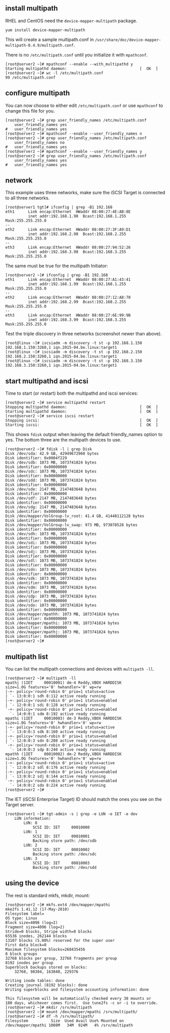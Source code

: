 ## install multipath

RHEL and CentOS need the `device-mapper-multipath`
package.

    yum install device-mapper-multipath

This will create a sample multipath.conf in
`/usr/share/doc/device-mapper-multipath-0.4.9/multipath.conf`.

There is no `/etc/multipath.conf` until you initialize it with
`mpathconf`.

    [root@server2 ~]# mpathconf --enable --with_multipathd y
    Starting multipathd daemon:                                [  OK  ]
    [root@server2 ~]# wc -l /etc/multipath.conf 
    99 /etc/multipath.conf

## configure multipath

You can now choose to either edit `/etc/multipath.conf` or use
`mpathconf` to change this file for you.

    [root@server2 ~]# grep user_friendly_names /etc/multipath.conf
        user_friendly_names yes
    #   user_friendly_names yes
    [root@server2 ~]# mpathconf --enable --user_friendly_names n
    [root@server2 ~]# grep user_friendly_names /etc/multipath.conf
        user_friendly_names no
    #   user_friendly_names yes
    [root@server2 ~]# mpathconf --enable --user_friendly_names y
    [root@server2 ~]# grep user_friendly_names /etc/multipath.conf
        user_friendly_names yes
    #   user_friendly_names yes

## network

This example uses three networks, make sure the iSCSI Target is
connected to all three networks.

    [root@server1 tgt]# ifconfig | grep -B1 192.168
    eth1      Link encap:Ethernet  HWaddr 08:00:27:4E:AB:8E  
              inet addr:192.168.1.98  Bcast:192.168.1.255  Mask:255.255.255.0
    --
    eth2      Link encap:Ethernet  HWaddr 08:00:27:3F:A9:D1  
              inet addr:192.168.2.98  Bcast:192.168.2.255  Mask:255.255.255.0
    --
    eth3      Link encap:Ethernet  HWaddr 08:00:27:94:52:26  
              inet addr:192.168.3.98  Bcast:192.168.3.255  Mask:255.255.255.0

The same must be true for the multipath Initiator:

    [root@server2 ~]# ifconfig | grep -B1 192.168
    eth1      Link encap:Ethernet  HWaddr 08:00:27:A1:43:41  
              inet addr:192.168.1.99  Bcast:192.168.1.255  Mask:255.255.255.0
    --
    eth2      Link encap:Ethernet  HWaddr 08:00:27:12:A8:70  
              inet addr:192.168.2.99  Bcast:192.168.2.255  Mask:255.255.255.0
    --
    eth3      Link encap:Ethernet  HWaddr 08:00:27:6E:99:9B  
              inet addr:192.168.3.99  Bcast:192.168.3.255  Mask:255.255.255.0

Test the triple discovery in three networks (screenshot newer than
above).

    [root@linux ~]# iscsiadm -m discovery -t st -p 192.168.1.150
    192.168.1.150:3260,1 iqn.2015-04.be.linux:target1
    [root@linux ~]# iscsiadm -m discovery -t st -p 192.168.2.150
    192.168.2.150:3260,1 iqn.2015-04.be.linux:target1
    [root@linux ~]# iscsiadm -m discovery -t st -p 192.168.3.150
    192.168.3.150:3260,1 iqn.2015-04.be.linux:target1

## start multipathd and iscsi

Time to start (or restart) both the multipathd and iscsi services:

    [root@server2 ~]# service multipathd restart
    Stopping multipathd daemon:                                [  OK  ]
    Starting multipathd daemon:                                [  OK  ]
    [root@server2 ~]# service iscsi restart
    Stopping iscsi:                                            [  OK  ]
    Starting iscsi:                                            [  OK  ]

This shows `fdisk` output when leaving the default friendly_names option
to yes. The bottom three are the multipath devices to use.

    [root@server2 ~]# fdisk -l | grep Disk
    Disk /dev/sda: 42.9 GB, 42949672960 bytes
    Disk identifier: 0x0004f229
    Disk /dev/sdb: 1073 MB, 1073741824 bytes
    Disk identifier: 0x00000000
    Disk /dev/sdc: 1073 MB, 1073741824 bytes
    Disk identifier: 0x00000000
    Disk /dev/sdd: 1073 MB, 1073741824 bytes
    Disk identifier: 0x00000000
    Disk /dev/sde: 2147 MB, 2147483648 bytes
    Disk identifier: 0x00000000
    Disk /dev/sdf: 2147 MB, 2147483648 bytes
    Disk identifier: 0x00000000
    Disk /dev/sdg: 2147 MB, 2147483648 bytes
    Disk identifier: 0x00000000
    Disk /dev/mapper/VolGroup-lv_root: 41.4 GB, 41448112128 bytes
    Disk identifier: 0x00000000
    Disk /dev/mapper/VolGroup-lv_swap: 973 MB, 973078528 bytes
    Disk identifier: 0x00000000
    Disk /dev/sdh: 1073 MB, 1073741824 bytes
    Disk identifier: 0x00000000
    Disk /dev/sdi: 1073 MB, 1073741824 bytes
    Disk identifier: 0x00000000
    Disk /dev/sdj: 1073 MB, 1073741824 bytes
    Disk identifier: 0x00000000
    Disk /dev/sdl: 1073 MB, 1073741824 bytes
    Disk identifier: 0x00000000
    Disk /dev/sdn: 1073 MB, 1073741824 bytes
    Disk identifier: 0x00000000
    Disk /dev/sdk: 1073 MB, 1073741824 bytes
    Disk identifier: 0x00000000
    Disk /dev/sdm: 1073 MB, 1073741824 bytes
    Disk identifier: 0x00000000
    Disk /dev/sdp: 1073 MB, 1073741824 bytes
    Disk identifier: 0x00000000
    Disk /dev/sdo: 1073 MB, 1073741824 bytes
    Disk identifier: 0x00000000
    Disk /dev/mapper/mpathh: 1073 MB, 1073741824 bytes
    Disk identifier: 0x00000000
    Disk /dev/mapper/mpathi: 1073 MB, 1073741824 bytes
    Disk identifier: 0x00000000
    Disk /dev/mapper/mpathj: 1073 MB, 1073741824 bytes
    Disk identifier: 0x00000000
    [root@server2 ~]#

## multipath list

You can list the multipath connections and devices with `multipath -ll`.

    [root@server2 ~]# multipath -ll
    mpathj (1IET     00010001) dm-4 Reddy,VBOX HARDDISK
    size=1.0G features='0' hwhandler='0' wp=rw
    |-+- policy='round-robin 0' prio=1 status=active
    | `- 13:0:0:1 sdh 8:112 active ready running
    |-+- policy='round-robin 0' prio=1 status=enabled
    | `- 12:0:0:1 sdi 8:128 active ready running
    `-+- policy='round-robin 0' prio=1 status=enabled
      `- 14:0:0:1 sdm 8:192 active ready running
    mpathi (1IET     00010003) dm-3 Reddy,VBOX HARDDISK
    size=1.0G features='0' hwhandler='0' wp=rw
    |-+- policy='round-robin 0' prio=1 status=active
    | `- 13:0:0:3 sdk 8:160 active ready running
    |-+- policy='round-robin 0' prio=1 status=enabled
    | `- 12:0:0:3 sdn 8:208 active ready running
    `-+- policy='round-robin 0' prio=1 status=enabled
      `- 14:0:0:3 sdp 8:240 active ready running
    mpathh (1IET     00010002) dm-2 Reddy,VBOX HARDDISK
    size=1.0G features='0' hwhandler='0' wp=rw
    |-+- policy='round-robin 0' prio=1 status=active
    | `- 12:0:0:2 sdl 8:176 active ready running
    |-+- policy='round-robin 0' prio=1 status=enabled
    | `- 13:0:0:2 sdj 8:144 active ready running
    `-+- policy='round-robin 0' prio=1 status=enabled
      `- 14:0:0:2 sdo 8:224 active ready running
    [root@server2 ~]#

The IET (iSCSI Enterprise Target) ID should match the ones you see on
the Target server.

    [root@server1 ~]# tgt-admin -s | grep -e LUN -e IET -e dev
        LUN information:
            LUN: 0
                SCSI ID: IET     00010000
            LUN: 1
                SCSI ID: IET     00010001
                Backing store path: /dev/sdb
            LUN: 2
                SCSI ID: IET     00010002
                Backing store path: /dev/sdc
            LUN: 3
                SCSI ID: IET     00010003
                Backing store path: /dev/sdd

## using the device

The rest is standard mkfs, mkdir, mount:

    [root@server2 ~]# mkfs.ext4 /dev/mapper/mpathi
    mke2fs 1.41.12 (17-May-2010)
    Filesystem label=
    OS type: Linux
    Block size=4096 (log=2)
    Fragment size=4096 (log=2)
    Stride=0 blocks, Stripe width=0 blocks
    65536 inodes, 262144 blocks
    13107 blocks (5.00%) reserved for the super user
    First data block=0
    Maximum filesystem blocks=268435456
    8 block groups
    32768 blocks per group, 32768 fragments per group
    8192 inodes per group
    Superblock backups stored on blocks: 
        32768, 98304, 163840, 229376

    Writing inode tables: done                            
    Creating journal (8192 blocks): done
    Writing superblocks and filesystem accounting information: done

    This filesystem will be automatically checked every 38 mounts or
    180 days, whichever comes first.  Use tune2fs -c or -i to override.
    [root@server2 ~]# mkdir /srv/multipath
    [root@server2 ~]# mount /dev/mapper/mpathi /srv/multipath/
    [root@server2 ~]# df -h /srv/multipath/
    Filesystem          Size  Used Avail Use% Mounted on
    /dev/mapper/mpathi 1008M   34M  924M   4% /srv/multipath

